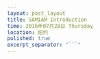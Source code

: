 ```yaml
---
layout: post_layout
title: SAMIAM Introduction
time: 2016年07月28日 Thursday
location: 纽约
pulished: true
excerpt_separator: "```"
---
```



